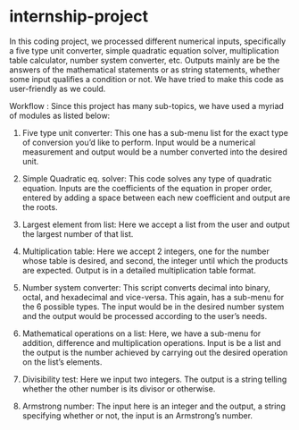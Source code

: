 # internship-project

In this coding project, we processed different numerical inputs, specifically a five type unit converter, simple quadratic equation solver, multiplication table calculator, number system converter, etc. Outputs mainly are be the answers of the mathematical statements or as string statements, whether some input qualifies a condition or not. We have tried to make this code as user-friendly as we could.

Workflow : 
Since this project has many sub-topics, we have used a myriad of modules as listed below:

1)	Five type unit converter: 
This one has a sub-menu list for the exact type of conversion you’d like to perform. Input would be a numerical measurement and output would be a number converted into the desired unit.

2)	Simple Quadratic eq. solver: 
This code solves any type of quadratic equation. Inputs are the coefficients of the equation in proper order, entered by adding a space between each new coefficient and output are the roots.

3)	Largest element from list: 
Here we accept a list from the user and output the largest number of that list.

4)	Multiplication table:
Here we accept 2 integers, one for the number whose table is desired, and second, the integer until which the products are expected. Output is in a detailed multiplication table format.

5)	Number system converter: 
This script converts decimal into binary, octal, and hexadecimal and vice-versa. This again, has a sub-menu for the 6 possible types. The input would be in the desired number system and the output would be processed according to the user’s needs.

6)	Mathematical operations on a list: 
Here, we have a sub-menu for addition, difference and multiplication operations. Input is be a list and the output is the number achieved by carrying out the desired operation on the list’s elements.

7)	Divisibility test: 
Here we input two integers. The output is a string telling whether the other number is its divisor or otherwise.

8)	Armstrong number: 
The input here is an integer and the output, a string specifying whether or not, the input is an Armstrong’s number.
